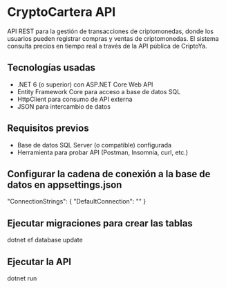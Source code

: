 ﻿# CryptoCartera API

API REST para la gestión de transacciones de criptomonedas, donde los usuarios pueden registrar 
compras y ventas de criptomonedas. El sistema consulta precios en tiempo real a través de la API 
pública de CriptoYa.

## Tecnologías usadas

- .NET 6 (o superior) con ASP.NET Core Web API  
- Entity Framework Core para acceso a base de datos SQL  
- HttpClient para consumo de API externa  
- JSON para intercambio de datos

## Requisitos previos

- Base de datos SQL Server (o compatible) configurada  
- Herramienta para probar API (Postman, Insomnia, curl, etc.)

## Configurar la cadena de conexión a la base de datos en appsettings.json

"ConnectionStrings": {
  "DefaultConnection": ""
}

## Ejecutar migraciones para crear las tablas

dotnet ef database update

## Ejecutar la API

dotnet run

